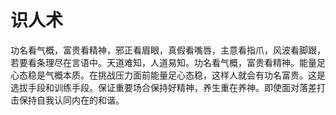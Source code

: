 # 识人术



功名看气概，富贵看精神，邪正看眉眼，真假看嘴唇，主意看指爪，风波看脚跟，若要看条理尽在言语中。天道难知，人道易知。功名看气概，富贵看精神。能量足心态稳是气概本质。在挑战压力面前能量足心态稳，这样人就会有功名富贵。这是选拔手段和训练手段。保证重要场合保持好精神，养生重在养神。即使面对落差打击保持自我认同内在的和谐。

















